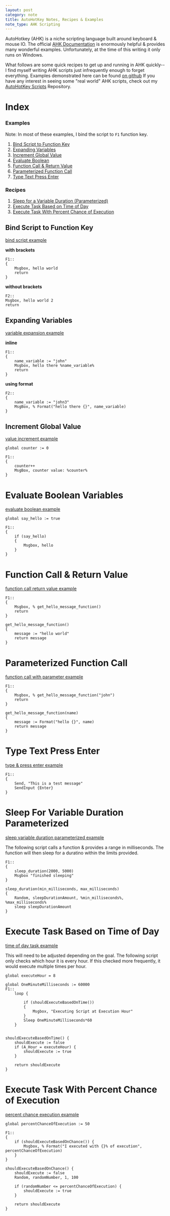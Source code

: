 ```yaml
---
layout: post
category: note
title: AutoHotKey Notes, Recipes & Examples
note_type: AHK Scripting
---
```


AutoHotkey (AHK) is a niche scripting language built around keyboard & mouse IO. The official [AHK Documentation](https://www.autohotkey.com/docs/AutoHotkey.htm) 
is enormously helpful & provides many wonderful examples. Unfortunately, at the time of this writing it only runs on Windows.

What follows are some quick recipes to get up and running in AHK quickly--I find myself writing AHK scripts just infrequently 
enough to forget everything. Examples demonstrated here can be found [on github](https://github.com/johnsosoka/code-examples/tree/main/ahk/ahk-recipes-examples)
If you have any interest in seeing some "real world" AHK scripts, check out my [AutoHotKey Scripts](https://github.com/johnsosoka/ahk-scripts) 
Repository.

# Index

### Examples

Note: In most of these examples, I bind the script to `F1` function key.

1. [Bind Script to Function Key](#bind-script-to-function-key)
2. [Expanding Variables](#expanding-variables)
3. [Increment Global Value](#increment-global-value)
4. [Evaluate Boolean](#evaluate-boolean-variables)
5. [Function Call & Return Value](#function-call--return-value)
6. [Parameterized Function Call](#parameterized-function-call)
7. [Type Text Press Enter](#type-text-press-enter)

### Recipes
1. [Sleep for a Variable Duration (Parameterized)](#sleep-for-variable-duration-parameterized)
2. [Execute Task Based on Time of Day](#execute-task-based-on-time-of-day)
3. [Execute Task With Percent Chance of Execution](#execute-task-with-percent-chance-of-execution)

## Bind Script to Function Key
[bind script example](https://github.com/johnsosoka/code-examples/blob/main/ahk/ahk-recipes-examples/001-bind-script-to-key.ahk)

**with brackets**
```
F1::
{
    Msgbox, hello world
    return
}
```

**without brackets**
```
F2::
Msgbox, hello world 2
return
```

## Expanding Variables
[variable expansion example](https://github.com/johnsosoka/code-examples/blob/main/ahk/ahk-recipes-examples/002-expand-variable.ahk)

**inline**
```
F1::
{
    name_variable := "john"
    Msgbox, hello there %name_variable%
    return
}
```

**using format**
``` 
F2::
{
    name_variable := "john3"
    MsgBox, % Format("hello there {}", name_variable)
}
```

## Increment Global Value
[value increment example](https://github.com/johnsosoka/code-examples/blob/main/ahk/ahk-recipes-examples/003-increment-global-value.ahk)

```
global counter := 0

F1::
{
    counter++
    MsgBox, counter value: %counter%
}
```

# Evaluate Boolean Variables
[evaluate boolean example](https://github.com/johnsosoka/code-examples/blob/main/ahk/ahk-recipes-examples/004-evaluate-boolean-values.ahk)

```
global say_hello := true

F1::
{
    if (say_hello)
    {
        Msgbox, hello
    }
}
```

# Function Call & Return Value
[function call return value example](https://github.com/johnsosoka/code-examples/blob/main/ahk/ahk-recipes-examples/005-function-call-return-value.ahk)

``` 
F1::
{
    Msgbox, % get_hello_message_function()
    return
}

get_hello_message_function()
{
    message := "hello world"
    return message
}
```

# Parameterized Function Call
[function call with parameter example](https://github.com/johnsosoka/code-examples/blob/main/ahk/ahk-recipes-examples/006-function-call-with-parameter.ahk)

```
F1::
{
    Msgbox, % get_hello_message_function("john")
    return
}

get_hello_message_function(name)
{
    message := Format("hello {}", name)
    return message
}
```

# Type Text Press Enter
[type & press enter example](https://github.com/johnsosoka/code-examples/blob/main/ahk/ahk-recipes-examples/007-type-some-text-hit-enter.ahk)

``` 
F1::
{
    Send, "This is a test message"
    SendInput {Enter}
}
```

# Sleep For Variable Duration Parameterized
[sleep variable duration parameterized example](https://github.com/johnsosoka/code-examples/blob/main/ahk/ahk-recipes-examples/recipes/sleep-for-variable-duration-paramaterized.ahk)

The following script calls a function & provides a range in milliseconds. The function will then sleep for a duratino
within the limits provided.

```
F1::
{
    sleep_duration(2000, 5000)
    Msgbox "finished sleeping"
}

sleep_duration(min_milliseconds, max_milliseconds)
{
    Random, sleepDurationAmount, %min_milliseconds%, %max_milliseconds%
    sleep sleepDurationAmount
}
```

# Execute Task Based on Time of Day
[time of day task example](https://github.com/johnsosoka/code-examples/blob/main/ahk/ahk-recipes-examples/recipes/execute-task-based-on-time-of-day.ahk)

This will need to be adjusted depending on the goal. The following script only checks which hour it is every hour. If
this checked more frequently, it would execute multiple times per hour.

``` 
global executeHour = 8

global OneMinuteMilliseconds := 60000
F1::
    loop {

        if (shouldExecuteBasedOnTime())
        {
            Msgbox, "Executing Script at Execution Hour"
        }
        Sleep OneMinuteMilliseconds*60
    }


shouldExecuteBasedOnTime() {
    shouldExecute := false
    if (A_Hour = executeHour) {
        shouldExecute := true
    }

    return shouldExecute
}
```

# Execute Task With Percent Chance of Execution
[percent chance execution example](https://github.com/johnsosoka/code-examples/blob/main/ahk/ahk-recipes-examples/recipes/execute-task-percent-execution-chance.ahk)

``` 
global percentChanceOfExecution := 50

F1::
{
    if (shouldExecuteBasedOnChance()) {
        Msgbox, % Format("I executed with {}% of execution", percentChanceOfExecution)
    }
}

shouldExecuteBasedOnChance() {
    shouldExecute := false
    Random, randomNumber, 1, 100

    if (randomNumber <= percentChanceOfExecution) {
        shouldExecute := true
    }

    return shouldExecute
}
```